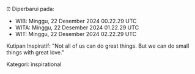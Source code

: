 ⏰ Diperbarui pada:
- WIB: Minggu, 22 Desember 2024 00.22.29 UTC
- WITA: Minggu, 22 Desember 2024 01.22.29 UTC
- WIT: Minggu, 22 Desember 2024 02.22.29 UTC

Kutipan Inspiratif:
"Not all of us can do great things. But we can do small things with great love."


Kategori: inspirational

